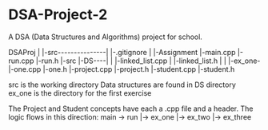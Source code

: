 # DSA-Project-2
A DSA (Data Structures and Algorithms) project for school.

DSAProj
|
|-src---------------|
|-.gitignore        |
|-Assignment        |-main.cpp
                    |-run.cpp
                    |-run.h
                    |-src
                    |-DS----|
                    |       |-linked_list.cpp
                    |       |-linked_list.h
                    |
                    |
                    |-ex_one-
                            |-one.cpp
                            |-one.h
                            |-project.cpp
                            |-project.h
                            |-student.cpp
                            |-student.h
                            
                            

src is the working directory
Data structures are found in DS directory
ex_one is the directory for the first exercise

The Project and Student concepts have each a .cpp file and a header.
The logic flows in this direction: main -> run
                                            |-> ex_one
                                            |-> ex_two
                                            |-> ex_three

